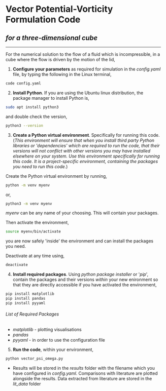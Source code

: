 Vector Potential-Vorticity Formulation Code
===========================================

*for a three-dimensional cube*
-----------------------------

---------------------------------------------

  For the numerical solution to the flow of a fluid which is incompressible, in a cube where the flow is driven by the motion of the lid,
  
1. **Configure your parameters** as required for simulation in the *config.yaml* file, by typing the following in the Linux terminal,

```bash
code config.yaml
```

2. **Install Python**. If you are using the Ubuntu linux distribution, the package manager to install Python is,

```bash
sudo apt install python3
```

and double check the version,

```bash
python3 --version
```

3. **Create a Python virtual environment**. Specifically for running this code. (*This environment will ensure that when you install third party Python libraries or 'dependencies' which are required to run the code, that their versions will not conflict with other versions you may have installed elsewhere on your system. Use this environment specifically for running this code. It is a project-specific environment, containing the packages you need to run this code.*)

Create the Python virtual environment by running,

```bash
python -m venv myenv
```

or,

```bash
python3 -m venv myenv
```

*myenv* can be any name of your choosing. This will contain your packages.

Then activate the environment,

```bash
source myenv/bin/activate
```

you are now safely 'inside' the environment and can install the packages you need.

Deactivate at any time using,

```bash
deactivate
```

4. **Install required packages**. Using *python package installer* or '*pip*', contain the packages and their versions *within* your new enironment so that they are directly accessible if you have activated the environment,

```bash
pip install matplotlib
pip install pandas
pip install pyyaml
```

###### List of Required Packages

* *matplotlib* - plotting visualisations
* *pandas*
* *pyyaml* - in order to use the configuration file

5. **Run the code**, within your environment,

```bash
python vector_psi_omega.py
```

* Results will be stored in the *results* folder with the filename which you have configured in *config.yaml*. Comparisons with literature are plotted alongside the results. Data extracted from literature are stored in the *lit_data* folder